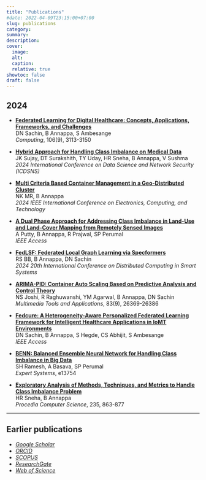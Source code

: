 ```yaml
---
title: "Publications"
#date: 2022-04-09T23:15:00+07:00
slug: publications
category:
summary:
description: 
cover:
  image:
  alt:
  caption: 
  relative: true
showtoc: false
draft: false
---
```

**2024**
---
- **[Federated Learning for Digital Healthcare: Concepts, Applications, Frameworks, and Challenges](https://link.springer.com/article/10.1007/s00607-023-01234-1)**  
  DN Sachin, B Annappa, S Ambesange  
  *Computing*, 106(9), 3113-3150  

- **[Hybrid Approach for Handling Class Imbalance on Medical Data](https://ieeexplore.ieee.org/abstract/document/10233456/)**  
  JK Sujay, DT Surakshith, TY Uday, HR Sneha, B Annappa, V Sushma  
  *2024 International Conference on Data Science and Network Security (ICDSNS)*

- **[Multi Criteria Based Container Management in a Geo-Distributed Cluster](https://ieeexplore.ieee.org/document/10245433)**  
  NK MR, B Annappa  
  *2024 IEEE International Conference on Electronics, Computing, and Technology*

- **[A Dual Phase Approach for Addressing Class Imbalance in Land-Use and Land-Cover Mapping from Remotely Sensed Images](https://ieeexplore.ieee.org/document/10238927)**  
  A Putty, B Annappa, R Prajwal, SP Perumal  
  *IEEE Access*

- **[FedLSF: Federated Local Graph Learning via Specformers](https://ieeexplore.ieee.org/document/10230998)**  
  RS BB, B Annappa, DN Sachin  
  *2024 20th International Conference on Distributed Computing in Smart Systems*

- **[ARIMA-PID: Container Auto Scaling Based on Predictive Analysis and Control Theory](https://link.springer.com/article/10.1007/s11042-023-16587-0)**  
  NS Joshi, R Raghuwanshi, YM Agarwal, B Annappa, DN Sachin  
  *Multimedia Tools and Applications*, 83(9), 26369-26386

- **[Fedcure: A Heterogeneity-Aware Personalized Federated Learning Framework for Intelligent Healthcare Applications in IoMT Environments](https://ieeexplore.ieee.org/document/10249878)**  
  DN Sachin, B Annappa, S Hegde, CS Abhijit, S Ambesange  
  *IEEE Access*

- **[BENN: Balanced Ensemble Neural Network for Handling Class Imbalance in Big Data](https://onlinelibrary.wiley.com/doi/10.1002/exsy.13754)**  
  SH Ramesh, A Basava, SP Perumal  
  *Expert Systems*, e13754

- **[Exploratory Analysis of Methods, Techniques, and Metrics to Handle Class Imbalance Problem](https://www.sciencedirect.com/science/article/pii/S1877050923003289)**  
  HR Sneha, B Annappa  
  *Procedia Computer Science*, 235, 863-877


---
**Earlier publications**
---

- [*Google Scholar*](https://scholar.google.co.in/citations?user=X6XzPxYAAAAJ&hl=en)
- [*ORCID*](https://orcid.org/0000-0002-4049-3677)
- [*SCOPUS*](https://www.scopus.com/authid/detail.uri?authorId=35179174200)
- [*ResearchGate*](https://www.researchgate.net/profile/Annappa-Basava)
- [*Web of Science*](http://www.researcherid.com/rid/P-3077-2014)
